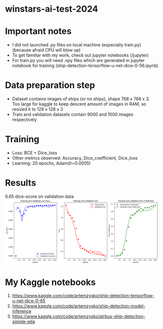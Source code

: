 # winstars-ai-test-2024

# Important notes
- I did not launched .py files on local machine (especially train.py) (because afraid CPU will blow up)
- To get familiar with my work, check out  jupyter notebooks (/jupyter)
- For train.py you will need .npy files which are generated in jupyter notebook for training (ship-detection-tensorflow-u-net-dice-0-56.ipynb)

# Data preparation step
- Dataset contains images of ships (or no ships), shape 768 x 768 x 3. 
Too large for kaggle to keep descent amount of images in RAM, so resized it to 128 x 128 x 3
- Train and validation datasets contain 9000 and 1000 images respectively

# Training
- Loss: BCE + Dice_loss
- Other metrics observed: Accuracy, Dice_coefficient, Dice_loss
- Learning: 20 epochs, Adam(lr=0.0005)

# Results
0.65 dice-score on validation data
![Alt text](image.png)

# My Kaggle notebooks
1. https://www.kaggle.com/code/artemzysko/ship-detection-tensorflow-u-net-dice-0-65
2. https://www.kaggle.com/code/artemzysko/ship-detection-model-inference
3. https://www.kaggle.com/code/artemzysko/airbus-ship-detection-simple-eda
